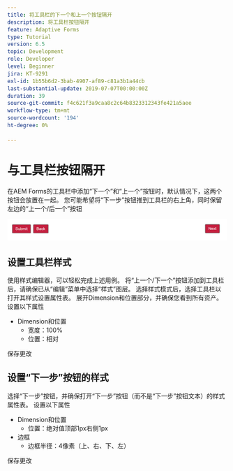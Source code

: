 ```yaml
---
title: 将工具栏的下一个和上一个按钮隔开
description: 将工具栏按钮隔开
feature: Adaptive Forms
type: Tutorial
version: 6.5
topic: Development
role: Developer
level: Beginner
jira: KT-9291
exl-id: 1b55b6d2-3bab-4907-af89-c81a3b1a44cb
last-substantial-update: 2019-07-07T00:00:00Z
duration: 39
source-git-commit: f4c621f3a9caa8c2c64b8323312343fe421a5aee
workflow-type: tm+mt
source-wordcount: '194'
ht-degree: 0%

---
```


# 与工具栏按钮隔开

在AEM Forms的工具栏中添加“下一个”和“上一个”按钮时，默认情况下，这两个按钮会放置在一起。 您可能希望将“下一步”按钮推到工具栏的右上角，同时保留左边的“上一个/后一个”按钮

![工具栏间距](assets/toolbar-spacing.png)


## 设置工具栏样式

使用样式编辑器，可以轻松完成上述用例。 将“上一个/下一个”按钮添加到工具栏后，请确保已从“编辑”菜单中选择“样式”图层。 选择样式模式后，选择工具栏以打开其样式设置属性表。 展开Dimension和位置部分，并确保您看到所有资产。 设置以下属性
* Dimension和位置
   * 宽度：100%
   * 位置：相对

保存更改

## 设置“下一步”按钮的样式

选择“下一步”按钮，并确保打开“下一步”按钮（而不是“下一步”按钮文本）的样式属性表。 设置以下属性
* Dimension和位置
   * 位置：绝对值顶部1px右侧1px
* 边框
   * 边框半径：4像素（上、右、下、左）

保存更改
